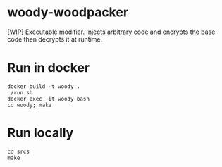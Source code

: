 # woody-woodpacker
[WIP] Executable modifier. Injects arbitrary code and encrypts the base code then decrypts it at runtime.


# Run in docker
```
docker build -t woody .
./run.sh
docker exec -it woody bash 
cd woody; make
```
# Run locally
```
cd srcs
make
```
